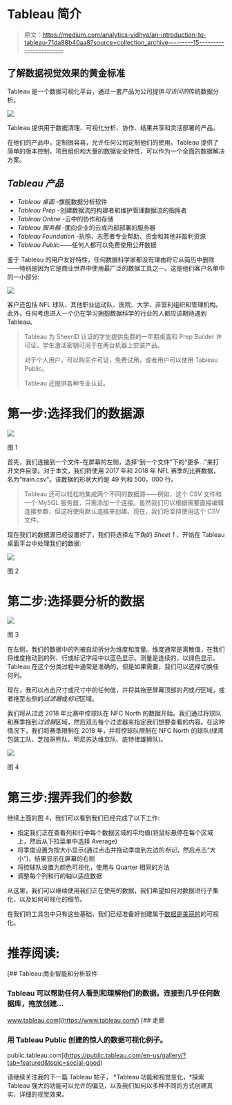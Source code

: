 # Tableau 简介

> 原文：<https://medium.com/analytics-vidhya/an-introduction-to-tableau-71da88b40aa8?source=collection_archive---------15----------------------->

## 了解数据视觉效果的黄金标准

Tableau 是一个数据可视化平台，通过一套产品为公司提供*可访问的*传统数据分析。

![](img/ba929d3e9d0a847824deaa3143d24386.png)

Tableau 提供用于数据清理、可视化分析、协作、结果共享和灵活部署的产品。

在他们的产品中，定制很容易，允许任何公司定制他们的使用。Tableau 提供了简单的版本控制、项目组织和大量的数据安全特性，可以作为一个全面的数据解决方案。

## *Tableau 产品*

*   *Tableau 桌面* -旗舰数据分析软件
*   *Tableau Prep* -创建数据流的构建者和维护管理数据流的指挥者
*   *Tableau Online* -云中的协作和存储
*   *Tableau 服务器* -面向企业的云或内部部署的服务器
*   *Tableau Foundation* -执照、志愿者专业帮助、资金和其他非盈利资源
*   *Tableau Public*——任何人都可以免费使用公开数据

鉴于 Tableau 的用户友好特性，任何数据科学家都没有理由将它从简历中删除——特别是因为它是商业世界中使用最广泛的数据工具之一。这是他们客户名单中的一小部分:

![](img/a4b703f3afdaa9ddf006b6f072024f65.png)

客户还包括 NFL 球队、其他职业运动队、医院、大学、非营利组织和管理机构。此外，任何考虑进入一个仍在学习拥抱数据科学的行业的人都应该期待遇到 Tableau。

> Tableau 为 SheerID 认证的学生提供免费的一年期桌面和 Prep Builder 许可证。学生激活密钥可用于在两台机器上安装产品。
> 
> 对于个人用户，可以购买许可证，免费试用，或者用户可以使用 Tableau Public。
> 
> Tableau 还提供各种专业认证。

# **第一步:选择我们的数据源**

![](img/e432c99426d706f88c4b9ac8b8761971.png)

图 1

首先，我们连接到一个文件-在屏幕的左侧，选择“到一个文件”下的“更多…”来打开文件目录。对于本文，我们将使用 2017 年和 2018 年 NFL 赛季的比赛数据，名为“train.csv”。该数据的形状大约是 49 列和 500，000 行。

> Tableau 还可以轻松地集成两个不同的数据源——例如，这个 CSV 文件和一个 MySQL 服务器，只需添加一个连接。虽然我们可以根据需要直接编辑连接参数，但这将使用默认连接来创建。现在，我们将坚持使用这个 CSV 文件。

现在我们的数据源已经设置好了，我们将选择左下角的 *Sheet 1* ，开始在 Tableau 桌面平台中处理我们的数据:

![](img/e07d2d7c50e36a74338d92d8ea468f0c.png)

图 2

# **第二步:选择要分析的数据**

![](img/8057a2c2aa01fe4924cf7a4acdecf60b.png)

图 3

在左侧，我们的数据中的列被自动拆分为维度和度量。维度通常是离散值，在我们将维度拖动到的列、行或标记字段中以蓝色显示。测量是连续的，以绿色显示。Tableau 在这个分类过程中通常是准确的，但是如果需要，我们可以选择切换任何列。

现在，我可以点击尺寸或尺寸中的任何值，并将其拖至屏幕顶部的*列*或*行*区域，或者拖至左侧的*过滤器*或*标记*区域。

我们将从过滤 2018 年比赛中控球队在 NFC North 的数据开始。我们通过将球队和赛季拖到*过滤器*区域，然后双击每个过滤器来指定我们想要查看的内容。在这种情况下，我们将赛季限制在 2018 年，并将控球队限制在 NFC North 的球队(绿湾包装工队、芝加哥熊队、明尼苏达维京队、底特律雄狮队)。

![](img/791f34f445c9c36885caf6402543962c.png)

图 4

# **第三步:摆弄我们的参数**

继续上面的图 4，我们可以看到我们已经完成了以下工作:

*   指定我们正在查看列和行中每个数据区域的平均值(将鼠标悬停在每个区域上，然后从下拉菜单中选择 Average)
*   将季度设置为按大小显示(通过点击并拖动季度到左边的*标记*，然后点击“大小”)，结果显示在屏幕的右侧
*   将控球队设置为颜色可视化，使用与 Quarter 相同的方法
*   调整每个列和行的轴以适应数据

从这里，我们可以继续使用我们正在使用的数据，我们希望如何对数据进行子集化，以及如何可视化的细节。

在我们的工具包中只有这些基础，我们已经准备好创建属于[数据是美丽的](https://www.reddit.com/r/dataisbeautiful/)的可视化。

# 推荐阅读:

[](https://www.tableau.com/) [## Tableau:商业智能和分析软件

### Tableau 可以帮助任何人看到和理解他们的数据。连接到几乎任何数据库，拖放创建…

www.tableau.com](https://www.tableau.com/)  [## 走廊

### 用 Tableau Public 创建的惊人的数据可视化例子。

public.tableau.com](https://public.tableau.com/en-us/gallery/?tab=featured&topic=social-good) 

请继续关注我的下一篇 Tableau 帖子， *Tableau 功能和视觉变化，*探索 Tableau 强大的功能可以允许的偏见，以及我们如何以多种不同的方式创建真实、详细的视觉效果。